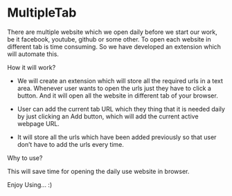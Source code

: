 # MultipleTab
There are multiple website which we open daily before we start our work, be it facebook, youtube, github or some other.  To open each website in different tab is time consuming. So we have developed an extension which will automate this.

How it will work?

* We will create an extension which will store all the required urls in a text area. Whenever user wants to open the urls just they have to click a button. And it will open all the website in different tab of your browser.

* User can add the current tab URL which they thing that it is needed daily by just clicking an Add button, which will add the current active webpage URL.

* It will store all the urls which have been added previously so that user don’t have to add the urls every time.

Why to use?

This will save time for opening the daily use website in browser.

Enjoy Using... :)
